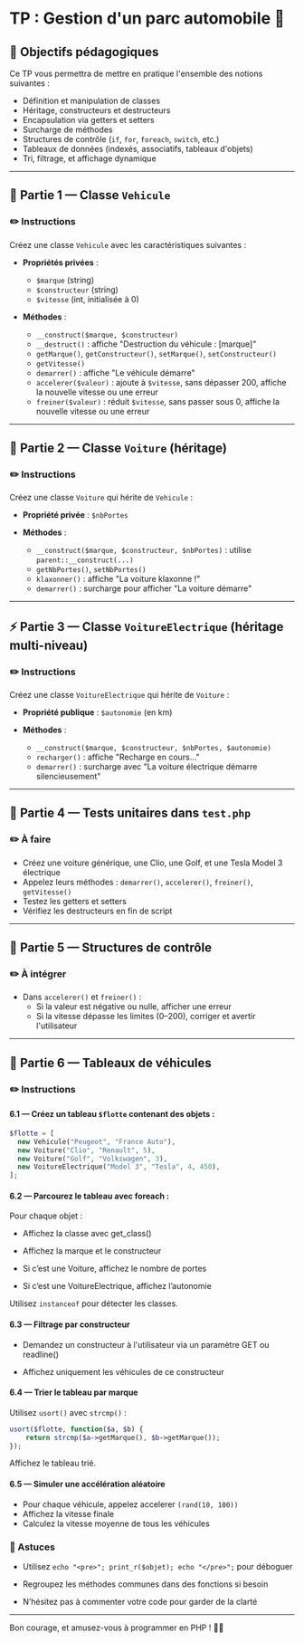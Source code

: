 # TP : Gestion d'un parc automobile 🚗

## 🎯 Objectifs pédagogiques

Ce TP vous permettra de mettre en pratique l'ensemble des notions suivantes :

- Définition et manipulation de classes
- Héritage, constructeurs et destructeurs
- Encapsulation via getters et setters
- Surcharge de méthodes
- Structures de contrôle (`if`, `for`, `foreach`, `switch`, etc.)
- Tableaux de données (indexés, associatifs, tableaux d'objets)
- Tri, filtrage, et affichage dynamique

---

## 🧱 Partie 1 — Classe `Vehicule`

### ✏️ Instructions

Créez une classe `Vehicule` avec les caractéristiques suivantes :

- **Propriétés privées** :

  - `$marque` (string)
  - `$constructeur` (string)
  - `$vitesse` (int, initialisée à 0)

- **Méthodes** :
  - `__construct($marque, $constructeur)`
  - `__destruct()` : affiche "Destruction du véhicule : [marque]"
  - `getMarque()`, `getConstructeur()`, `setMarque()`, `setConstructeur()`
  - `getVitesse()`
  - `demarrer()` : affiche "Le véhicule démarre"
  - `accelerer($valeur)` : ajoute à `$vitesse`, sans dépasser 200, affiche la nouvelle vitesse ou une erreur
  - `freiner($valeur)` : réduit `$vitesse`, sans passer sous 0, affiche la nouvelle vitesse ou une erreur

---

## 🚗 Partie 2 — Classe `Voiture` (héritage)

### ✏️ Instructions

Créez une classe `Voiture` qui hérite de `Vehicule` :

- **Propriété privée** : `$nbPortes`

- **Méthodes** :
  - `__construct($marque, $constructeur, $nbPortes)` : utilise `parent::__construct(...)`
  - `getNbPortes()`, `setNbPortes()`
  - `klaxonner()` : affiche "La voiture klaxonne !"
  - `demarrer()` : surcharge pour afficher "La voiture démarre"

---

## ⚡ Partie 3 — Classe `VoitureElectrique` (héritage multi-niveau)

### ✏️ Instructions

Créez une classe `VoitureElectrique` qui hérite de `Voiture` :

- **Propriété publique** : `$autonomie` (en km)

- **Méthodes** :
  - `__construct($marque, $constructeur, $nbPortes, $autonomie)`
  - `recharger()` : affiche "Recharge en cours..."
  - `demarrer()` : surcharge avec "La voiture électrique démarre silencieusement"

---

## 🧪 Partie 4 — Tests unitaires dans `test.php`

### ✏️ À faire

- Créez une voiture générique, une Clio, une Golf, et une Tesla Model 3 électrique
- Appelez leurs méthodes : `demarrer()`, `accelerer()`, `freiner()`, `getVitesse()`
- Testez les getters et setters
- Vérifiez les destructeurs en fin de script

---

## 🧮 Partie 5 — Structures de contrôle

### ✏️ À intégrer

- Dans `accelerer()` et `freiner()` :
  - Si la valeur est négative ou nulle, afficher une erreur
  - Si la vitesse dépasse les limites (0–200), corriger et avertir l'utilisateur

---

## 🧰 Partie 6 — Tableaux de véhicules

### ✏️ Instructions

#### 6.1 — Créez un tableau `$flotte` contenant des objets :

```php
$flotte = [
  new Vehicule("Peugeot", "France Auto"),
  new Voiture("Clio", "Renault", 5),
  new Voiture("Golf", "Volkswagen", 3),
  new VoitureElectrique("Model 3", "Tesla", 4, 450),
];
```

#### 6.2 — Parcourez le tableau avec foreach :

Pour chaque objet :

- Affichez la classe avec get_class()

- Affichez la marque et le constructeur

- Si c’est une Voiture, affichez le nombre de portes

- Si c’est une VoitureElectrique, affichez l’autonomie

Utilisez `instanceof` pour détecter les classes.

#### 6.3 — Filtrage par constructeur

- Demandez un constructeur à l'utilisateur via un paramètre GET ou readline()

- Affichez uniquement les véhicules de ce constructeur

#### 6.4 — Trier le tableau par marque

Utilisez `usort()` avec `strcmp()` :

```php
usort($flotte, function($a, $b) {
    return strcmp($a->getMarque(), $b->getMarque());
});
```

Affichez le tableau trié.

#### 6.5 — Simuler une accélération aléatoire

- Pour chaque véhicule, appelez accelerer `(rand(10, 100))`
- Affichez la vitesse finale
- Calculez la vitesse moyenne de tous les véhicules

### 🧠 Astuces

- Utilisez `echo "<pre>"; print_r($objet); echo "</pre>";` pour déboguer

- Regroupez les méthodes communes dans des fonctions si besoin

- N’hésitez pas à commenter votre code pour garder de la clarté

---

Bon courage, et amusez-vous à programmer en PHP ! 💪🐘
